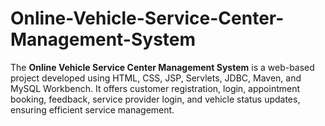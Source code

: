 # Online-Vehicle-Service-Center-Management-System
The **Online Vehicle Service Center Management System** is a web-based project developed using HTML, CSS, JSP, Servlets, JDBC, Maven, and MySQL Workbench. It offers customer registration, login, appointment booking, feedback, service provider login, and vehicle status updates, ensuring efficient service management.
